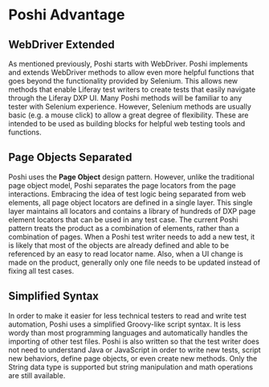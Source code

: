 # Poshi Advantage

## WebDriver Extended

As mentioned previously, Poshi starts with WebDriver. Poshi implements and extends WebDriver methods to allow even more helpful functions that goes beyond the functionality provided by Selenium. This allows new methods that enable Liferay test writers to create tests that easily navigate through the Liferay DXP UI. Many Poshi methods will be familiar to any tester with Selenium experience. However, Selenium methods are usually basic (e.g. a mouse click) to allow a great degree of flexibility. These are intended to be used as building blocks for helpful web testing tools and functions.

## Page Objects Separated

Poshi uses the **Page Object** design pattern. However, unlike the traditional page object model, Poshi separates the page locators from the page interactions. Embracing the idea of test logic being separated from web elements, all page object locators are defined in a single layer. This single layer maintains all locators and contains a library of hundreds of DXP page element locators that can be used in any test case. The current Poshi pattern treats the product as a combination of elements, rather than a combination of pages. When a Poshi test writer needs to add a new test, it is likely that most of the objects are already defined and able to be referenced by an easy to read locator name. Also, when a UI change is made on the product, generally only one file needs to be updated instead of fixing all test cases.

## Simplified Syntax

In order to make it easier for less technical testers to read and write test automation, Poshi uses a simplified Groovy-like script syntax. It is less wordy than most programming languages and automatically handles the importing of other test files. Poshi is also written so that the test writer does not need to understand Java or JavaScript in order to write new tests, script new behaviors, define page objects, or even create new methods. Only the String data type is supported but string manipulation and math operations are still available.
